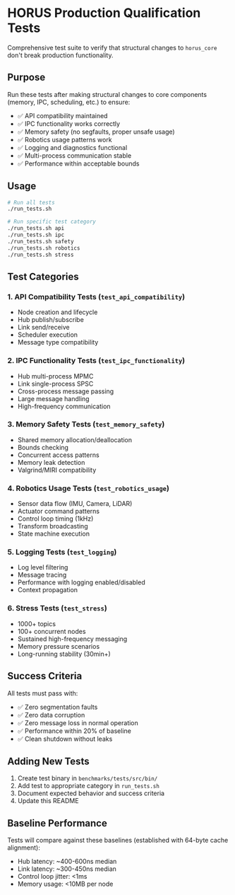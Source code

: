 # HORUS Production Qualification Tests

Comprehensive test suite to verify that structural changes to `horus_core` don't break production functionality.

## Purpose

Run these tests after making structural changes to core components (memory, IPC, scheduling, etc.) to ensure:
- ✅ API compatibility maintained
- ✅ IPC functionality works correctly
- ✅ Memory safety (no segfaults, proper unsafe usage)
- ✅ Robotics usage patterns work
- ✅ Logging and diagnostics functional
- ✅ Multi-process communication stable
- ✅ Performance within acceptable bounds

## Usage

```bash
# Run all tests
./run_tests.sh

# Run specific test category
./run_tests.sh api
./run_tests.sh ipc
./run_tests.sh safety
./run_tests.sh robotics
./run_tests.sh stress
```

## Test Categories

### 1. API Compatibility Tests (`test_api_compatibility`)
- Node creation and lifecycle
- Hub publish/subscribe
- Link send/receive
- Scheduler execution
- Message type compatibility

### 2. IPC Functionality Tests (`test_ipc_functionality`)
- Hub multi-process MPMC
- Link single-process SPSC
- Cross-process message passing
- Large message handling
- High-frequency communication

### 3. Memory Safety Tests (`test_memory_safety`)
- Shared memory allocation/deallocation
- Bounds checking
- Concurrent access patterns
- Memory leak detection
- Valgrind/MIRI compatibility

### 4. Robotics Usage Tests (`test_robotics_usage`)
- Sensor data flow (IMU, Camera, LiDAR)
- Actuator command patterns
- Control loop timing (1kHz)
- Transform broadcasting
- State machine execution

### 5. Logging Tests (`test_logging`)
- Log level filtering
- Message tracing
- Performance with logging enabled/disabled
- Context propagation

### 6. Stress Tests (`test_stress`)
- 1000+ topics
- 100+ concurrent nodes
- Sustained high-frequency messaging
- Memory pressure scenarios
- Long-running stability (30min+)

## Success Criteria

All tests must pass with:
- ✅ Zero segmentation faults
- ✅ Zero data corruption
- ✅ Zero message loss in normal operation
- ✅ Performance within 20% of baseline
- ✅ Clean shutdown without leaks

## Adding New Tests

1. Create test binary in `benchmarks/tests/src/bin/`
2. Add test to appropriate category in `run_tests.sh`
3. Document expected behavior and success criteria
4. Update this README

## Baseline Performance

Tests will compare against these baselines (established with 64-byte cache alignment):
- Hub latency: ~400-600ns median
- Link latency: ~300-450ns median
- Control loop jitter: <1ms
- Memory usage: <10MB per node
